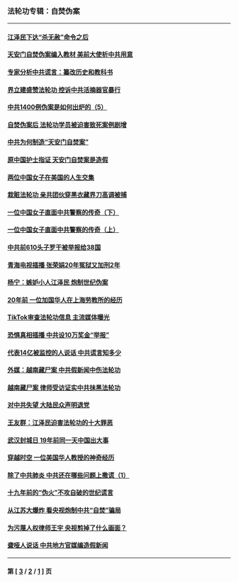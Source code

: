### 法轮功专辑：自焚伪案
---
#### [江泽民下达“杀无赦”命令之后](../../pages/nf5562/n13878084.md?01180430) 
#### [天安门自焚伪案编入教材 美前大使析中共用意](../../pages/nf5562/n13791932.md?01180430) 
#### [专家分析中共谎言：纂改历史和教科书](../../pages/nf5562/n13781542.md?01180430) 
#### [界立建盛赞法轮功 控诉中共活摘器官暴行](../../pages/nf5562/n13781971.md?01180430) 
#### [中共1400例伪案是如何出炉的（5）](../../pages/nf5562/n13226831.md?01180430) 
#### [自焚伪案后 法轮功学员被迫害致死案例剧增](../../pages/nf5562/n13190600.md?01180430) 
#### [中共为何制造“天安门自焚案”](../../pages/nf5562/n13183270.md?01180430) 
#### [原中国护士指证 天安门自焚案是造假](../../pages/nf5562/n13172289.md?01180430) 
#### [两位中国女子在美国的人生交集](../../pages/nf5562/n13156138.md?01180430) 
#### [栽赃法轮功 亲共团伙穿黑衣藏界刀高调被捕](../../pages/nf5562/n13073780.md?01180430) 
#### [一位中国女子直面中共警察的传奇（下）](../../pages/nf5562/n12989706.md?01180430) 
#### [一位中国女子直面中共警察的传奇（上）](../../pages/nf5562/n12985072.md?01180430) 
#### [中共前610头子罗干被举报给38国](../../pages/nf5562/n12975419.md?01180430) 
#### [青海电视插播 张荣娟20年冤狱又加刑2年](../../pages/nf5562/n12738166.md?01180430) 
#### [杨宁：嫉妒小人江泽民 炮制世纪伪案](../../pages/nf5562/n12724108.md?01180430) 
#### [20年前 一位加国华人在上海劳教所的经历](../../pages/nf5562/n12707932.md?01180430) 
#### [TikTok审查法轮功信息 主流媒体曝光](../../pages/nf5562/n12362336.md?01180430) 
#### [恐惧真相插播 中共设10万奖金“举报”](../../pages/nf5562/n12306396.md?01180430) 
#### [代表14亿被监控的人说话 中共谎言知多少](../../pages/nf5562/n12297484.md?01180430) 
#### [外媒：越南藏尸案 中共假新闻中伤法轮功](../../pages/nf5562/n12264411.md?01180430) 
#### [越南藏尸案 律师受访证实中共抹黑法轮功](../../pages/nf5562/n12261878.md?01180430) 
#### [对中共失望 大陆民众声明退党](../../pages/nf5562/n12187315.md?01180430) 
#### [王友群：江泽民迫害法轮功的十大罪恶](../../pages/nf5562/n12169074.md?01180430) 
#### [武汉封城日 19年前同一天中国出大事](../../pages/nf5562/n12150901.md?01180430) 
#### [穿越时空  一位美国华人教授的神奇经历](../../pages/nf5562/n12097460.md?01180430) 
#### [除了中共肺炎 中共还在哪些问题上撒谎（1）](../../pages/nf5562/n11955770.md?01180430) 
#### [十九年前的“伪火”不攻自破的世纪谎言](../../pages/nf5562/n11813238.md?01180430) 
#### [从江苏大爆炸 看央视炮制中共“自焚”骗局](../../pages/nf5562/n11140275.md?01180430) 
#### [为污蔑人权律师王宇 央视剪掉了什么画面？](../../pages/nf5562/n11130142.md?01180430) 
#### [聋哑人说话 中共地方官媒编造假新闻](../../pages/nf5562/n11006067.md?01180430) 

---
#### 第 [ [3](./3.md?01180430) / [2](./2.md?01180430) / [1](./1.md?01180430) ] 页
